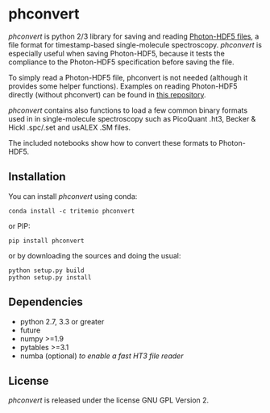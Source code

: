 # phconvert

*phconvert* is python 2/3 library for saving and reading 
[Photon-HDF5 files](http://photon-hdf5.readthedocs.org/),
a file format for timestamp-based single-molecule spectroscopy.
*phconvert* is especially useful when saving Photon-HDF5, because 
it tests the compliance to the Photon-HDF5 specification
before saving the file.

To simply read a Photon-HDF5 file, phconvert is not needed (although it provides 
some helper functions). Examples on reading Photon-HDF5 directly (without phconvert) 
can be found in [this repository](https://github.com/Photon-Data/photon_hdf5_reading_examples).

*phconvert* contains also functions to load a few common binary formats 
used in in single-molecule spectroscopy such as PicoQuant .ht3, 
Becker & Hickl .spc/.set and usALEX .SM files.

The included notebooks show how to convert these formats to Photon-HDF5.

## Installation

You can install *phconvert* using conda:

    conda install -c tritemio phconvert
    
or PIP:

    pip install phconvert

or by downloading the sources and doing the usual:

    python setup.py build
    python setup.py install
    
## Dependencies

- python 2.7, 3.3 or greater
- future
- numpy >=1.9
- pytables >=3.1
- numba (optional) *to enable a fast HT3 file reader*
    
## License

*phconvert* is released under the license GNU GPL Version 2.

